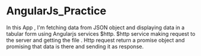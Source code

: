 # AngularJs_Practice
In this App , I'm fetching data from JSON object and displaying data in a tabular form using Angularjs services $http. 
$http service making request to the server and getting the file . Http request return a promise object and promising that data is there and sending it as response.

